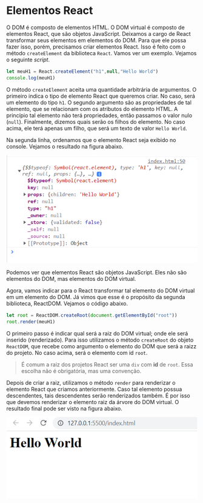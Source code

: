 # Elementos React

O DOM é composto de elementos HTML. O DOM virtual é composto de elementos React, que são objetos JavaScript. Deixamos a cargo de React transformar seus elementos em elementos do DOM. Para que ele possa fazer isso, porém,  precisamos criar elementos React. Isso é feito com o método `createElement` da biblioteca `React`. Vamos ver um exemplo. Vejamos o seguinte *script*.

```JavaScript
let meuH1 = React.createElement("h1",null,"Hello World")
console.log(meuH1)
```

O método `createElement` aceita uma quantidade arbitrária de argumentos. O primeiro indica o tipo de elemento React que queremos criar. No caso, será um elemento do tipo `h1`. O segundo argumento são as propriedades de tal elemento, que se relacionam com os atributos do elemento HTML. A princípio tal elemento não terá propriedades, então passamos o valor nulo (`null`). Finalmente, dizemos quais serão os filhos do elemento. No caso acima, ele terá apenas um filho, que será um texto de valor `Hello World`.

Na segunda linha, ordenamos que o elemento React seja exibido no console. Vejamos o resultado na figura abaixo.

![O elemento React no console.](./1_2.png)

Podemos ver que elementos React são objetos JavaScript. Eles não são elementos do DOM, mas elementos do DOM virtual. 

Agora, vamos indicar para o React transformar tal elemento do DOM virtual em um elemento do DOM. Já vimos que esse é o propósito da segunda biblioteca, ReactDOM. Vejamos o código abaixo.

```JavaScript
let root = ReactDOM.createRoot(document.getElementById("root"))
root.render(meuH1)
```

O primeiro passo é indicar qual será a raiz do DOM virtual; onde ele será inserido (renderizado). Para isso utilizamos o método `createRoot` do objeto `ReactDOM`, que recebe como argumento o elemento do DOM que será a raizz do projeto. No caso acima, será o elemento com id `root`.

> É comum a raiz dos projetos React ser uma `div` com **id** de `root`. Essa escolha não é obrigatória, mas uma convenção. 

Depois de criar a raiz, utilizamos o método `render` para renderizar o elemento React que criamos anteriormente. Caso tal elemento possua descendentes, tais descendentes serão renderizados também. É por isso que devemos renderizar o elemento raiz da árvore do DOM virtual. O resultado final pode ser visto na figura abaixo.

![O ReactDOM transformou o elemento do DOM virtual em um elemento HTML.](./1_3.png)


